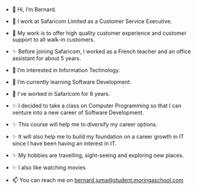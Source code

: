 -  👋 Hi, I’m Bernard.
-  💞️ I work at Safaricom Limited as a Customer Service Executive.
-  💞️ My work is to offer high quality customer experience and customer support to all walk-in customers.
-  ✨ Before joining Safaricom, I worked as a French teacher and an office assistant for about 5 years.
-  👀 I’m interested in Information Technology.
-  🌱 I’m currently learning Software Development.
-  💞️ I've worked in Safaricom for 8 years.
-  ✨ I decided to take a class on Computer Programming so that I can venture into a new career of Software Development.
-  ✨ This course will help me to diversify my career options.
-  ✨ It will also help me to build my foundation on a career growth in IT since I have been having an interest in IT.

-  ✨ My hobbies are travelling, sight-seeing and exploring new places.
-  ✨ I also like watching movies
-  📫 You can reach me on bernard.juma@student.moringaschool.com





<!---
bernardjuma/bernardjuma is a ✨ special ✨ repository because its `README.md` (this file) appears on your GitHub profile.
You can click the Preview link to take a look at your changes.
--->
